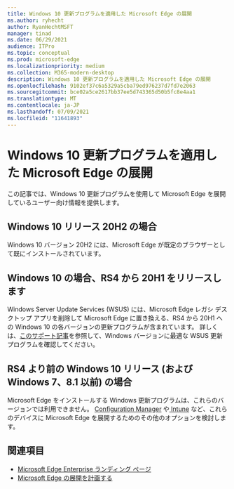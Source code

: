 ```yaml
---
title: Windows 10 更新プログラムを適用した Microsoft Edge の展開
ms.author: ryhecht
author: RyanHechtMSFT
manager: tinad
ms.date: 06/29/2021
audience: ITPro
ms.topic: conceptual
ms.prod: microsoft-edge
ms.localizationpriority: medium
ms.collection: M365-modern-desktop
description: Windows 10 更新プログラムを適用した Microsoft Edge の展開
ms.openlocfilehash: 9102ef37c6a5329a5cba79ed976237d7fd7e2063
ms.sourcegitcommit: bce02a5ce2617bb37ee5d743365d50b5fc8e4aa1
ms.translationtype: MT
ms.contentlocale: ja-JP
ms.lasthandoff: 07/09/2021
ms.locfileid: "11641893"
---
```

# <a name="deploy-microsoft-edge-with-windows-10-updates"></a>Windows 10 更新プログラムを適用した Microsoft Edge の展開

この記事では、Windows 10 更新プログラムを使用して Microsoft Edge を展開しているユーザー向け情報を提供します。

## <a name="for-windows-10-release-20h2"></a>Windows 10 リリース 20H2 の場合

Windows 10 バージョン 20H2 には、Microsoft Edge が既定のブラウザーとして既にインストールされています。

## <a name="for-windows-10-releases-rs4-through-20h1"></a>Windows 10 の場合、RS4 から 20H1 をリリースします

Windows Server Update Services (WSUS) には、Microsoft Edge レガシ デスクトップ アプリを削除して Microsoft Edge に置き換える、RS4 から 20H1 への Windows 10 の各バージョンの更新プログラムが含まれています。 詳しくは、[このサポート記事](https://support.microsoft.com/topic/update-in-wsus-for-the-new-microsoft-edge-for-windows-10-version-1809-1903-1909-and-2004-october-29-2020-b4980418-4ec4-dee7-3b17-1c6499bd127c)を参照して、Windows バージョンに最適な WSUS 更新プログラムを確認してください。

## <a name="for-windows-10-releases-prior-to-rs4-and-windows-7-81-and-earlier"></a>RS4 より前の Windows 10 リリース (および Windows 7、8.1 以前) の場合

Microsoft Edge をインストールする Windows 更新プログラムは、これらのバージョンでは利用できません。 [Configuration Manager](/configmgr/apps/deploy-use/deploy-edge?bc=https%3a%2f%2fdocs.microsoft.com%2fDeployEdge%2fbreadcrumb%2ftoc.json&toc=https%3a%2f%2fdocs.microsoft.com%2fDeployEdge%2ftoc.json) や[ Intune](/intune/apps/apps-windows-edge/?bc=https%3a%2f%2fdocs.microsoft.com%2fDeployEdge%2fbreadcrumb%2ftoc.json&toc=https%3a%2f%2fdocs.microsoft.com%2fDeployEdge%2ftoc.json) など、これらのデバイスに Microsoft Edge を展開するためのその他のオプションを検討します。

## <a name="see-also"></a>関連項目

- [Microsoft Edge Enterprise ランディング ページ](https://aka.ms/EdgeEnterprise)
- [Microsoft Edge の展開を計画する](deploy-edge-plan-deployment.md)